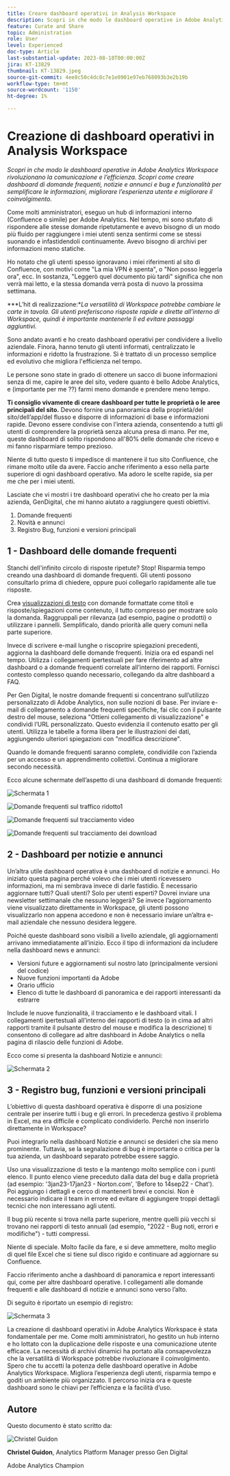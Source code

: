```yaml
---
title: Creare dashboard operativi in Analysis Workspace
description: Scopri in che modo le dashboard operative in Adobe Analytics Workspace rivoluzionano la comunicazione e l’efficienza.
feature: Curate and Share
topic: Administration
role: User
level: Experienced
doc-type: Article
last-substantial-update: 2023-08-18T00:00:00Z
jira: KT-13829
thumbnail: KT-13829.jpeg
source-git-commit: 4ee8c50c4dc8c7e1e0901e97eb768093b3e2b19b
workflow-type: tm+mt
source-wordcount: '1150'
ht-degree: 1%

---
```



# Creazione di dashboard operativi in Analysis Workspace

_Scopri in che modo le dashboard operative in Adobe Analytics Workspace rivoluzionano la comunicazione e l’efficienza. Scopri come creare dashboard di domande frequenti, notizie e annunci e bug e funzionalità per semplificare le informazioni, migliorare l’esperienza utente e migliorare il coinvolgimento._


Come molti amministratori, eseguo un hub di informazioni interno (Confluence o simile) per Adobe Analytics. Nel tempo, mi sono stufato di rispondere alle stesse domande ripetutamente e avevo bisogno di un modo più fluido per raggiungere i miei utenti senza sentirmi come se stessi suonando e infastidendoli continuamente. Avevo bisogno di archivi per informazioni meno statiche.

Ho notato che gli utenti spesso ignoravano i miei riferimenti al sito di Confluence, con motivi come &quot;La mia VPN è spenta&quot;, o &quot;Non posso leggerla ora&quot;, ecc. In sostanza, &quot;Leggerò quel documento più tardi&quot; significa che non verrà mai letto, e la stessa domanda verrà posta di nuovo la prossima settimana.

***L’hit di realizzazione:**La versatilità di Workspace potrebbe cambiare le carte in tavola. Gli utenti preferiscono risposte rapide e dirette all’interno di Workspace, quindi è importante mantenerle lì ed evitare passaggi aggiuntivi.*

Sono andato avanti e ho creato dashboard operativi per condividere a livello aziendale. Finora, hanno tenuto gli utenti informati, centralizzato le informazioni e ridotto la frustrazione. Si è trattato di un processo semplice ed evolutivo che migliora l&#39;efficienza nel tempo.

Le persone sono state in grado di ottenere un sacco di buone informazioni senza di me, capire le aree del sito, vedere quanto è bello Adobe Analytics, e (importante per me ??) farmi meno domande e prendere meno tempo.

**Ti consiglio vivamente di creare dashboard per tutte le proprietà o le aree principali del sito.** Devono fornire una panoramica della proprietà/del sito/dell’app/del flusso e disporre di informazioni di base e informazioni rapide. Devono essere condivise con l’intera azienda, consentendo a tutti gli utenti di comprendere la proprietà senza alcuna presa di mano. Per me, queste dashboard di solito rispondono all&#39;80% delle domande che ricevo e mi fanno risparmiare tempo prezioso.

Niente di tutto questo ti impedisce di mantenere il tuo sito Confluence, che rimane molto utile da avere. Faccio anche riferimento a esso nella parte superiore di ogni dashboard operativo. Ma adoro le scelte rapide, sia per me che per i miei utenti.

Lasciate che vi mostri i tre dashboard operativi che ho creato per la mia azienda, GenDigital, che mi hanno aiutato a raggiungere questi obiettivi.

1. Domande frequenti
1. Novità e annunci
1. Registro Bug, funzioni e versioni principali


## 1 - Dashboard delle domande frequenti

Stanchi dell&#39;infinito circolo di risposte ripetute? Stop! Risparmia tempo creando una dashboard di domande frequenti. Gli utenti possono consultarlo prima di chiedere, oppure puoi collegarlo rapidamente alle tue risposte.

Crea [visualizzazioni di testo](https://experienceleague.adobe.com/docs/analytics/analyze/analysis-workspace/visualizations/text.html) con domande formattate come titoli e risposte/spiegazioni come contenuto, il tutto compresso per mostrare solo la domanda. Raggruppali per rilevanza (ad esempio, pagine o prodotti) o utilizzare i pannelli. Semplificalo, dando priorità alle query comuni nella parte superiore.

Invece di scrivere e-mail lunghe o riscoprire spiegazioni precedenti, aggiorna la dashboard delle domande frequenti. Inizia ora ed espandi nel tempo. Utilizza i collegamenti ipertestuali per fare riferimento ad altre dashboard o a domande frequenti correlate all’interno dei rapporti. Fornisci contesto complesso quando necessario, collegando da altre dashboard a FAQ.

Per Gen Digital, le nostre domande frequenti si concentrano sull’utilizzo personalizzato di Adobe Analytics, non sulle nozioni di base. Per inviare e-mail di collegamento a domande frequenti specifiche, fai clic con il pulsante destro del mouse, seleziona &quot;Ottieni collegamento di visualizzazione&quot; e condividi l’URL personalizzato. Questo evidenzia il contenuto esatto per gli utenti. Utilizza le tabelle a forma libera per le illustrazioni dei dati, aggiungendo ulteriori spiegazioni con &quot;modifica descrizione&quot;.

Quando le domande frequenti saranno complete, condividile con l’azienda per un accesso e un apprendimento collettivi. Continua a migliorare secondo necessità.

Ecco alcune schermate dell’aspetto di una dashboard di domande frequenti:

![Schermata 1](assets/screenshot-1.png)

![Domande frequenti sul traffico ridotto1](assets/low-traffic-faq.png)

![Domande frequenti sul tracciamento video](assets/track-video-faq.png)

![Domande frequenti sul tracciamento dei download](assets/track-downloads-faq.png)

## 2 - Dashboard per notizie e annunci

Un’altra utile dashboard operativa è una dashboard di notizie e annunci. Ho iniziato questa pagina perché volevo che i miei utenti ricevessero informazioni, ma mi sembrava invece di darle fastidio. È necessario aggiornare tutti? Quali utenti? Solo per utenti esperti? Dovrei inviare una newsletter settimanale che nessuno leggerà? Se invece l’aggiornamento viene visualizzato direttamente in Workspace, gli utenti possono visualizzarlo non appena accedono e non è necessario inviare un’altra e-mail aziendale che nessuno desidera leggere.

Poiché queste dashboard sono visibili a livello aziendale, gli aggiornamenti arrivano immediatamente all’inizio. Ecco il tipo di informazioni da includere nella dashboard news e annunci:

- Versioni future e aggiornamenti sul nostro lato (principalmente versioni del codice)
- Nuove funzioni importanti da Adobe
- Orario ufficio
- Elenco di tutte le dashboard di panoramica e dei rapporti interessanti da estrarre

Include le nuove funzionalità, il tracciamento e le dashboard vitali. I collegamenti ipertestuali all’interno dei rapporti di testo (o in cima ad altri rapporti tramite il pulsante destro del mouse e modifica la descrizione) ti consentono di collegare ad altre dashboard in Adobe Analytics o nella pagina di rilascio delle funzioni di Adobe.

Ecco come si presenta la dashboard Notizie e annunci:

![Schermata 2](assets/screenshot-2.png)

## 3 - Registro bug, funzioni e versioni principali

L’obiettivo di questa dashboard operativa è disporre di una posizione centrale per inserire tutti i bug e gli errori. In precedenza gestivo il problema in Excel, ma era difficile e complicato condividerlo. Perché non inserirlo direttamente in Workspace?

Puoi integrarlo nella dashboard Notizie e annunci se desideri che sia meno prominente. Tuttavia, se la segnalazione di bug è importante o critica per la tua azienda, un dashboard separato potrebbe essere saggio.

Uso una visualizzazione di testo e la mantengo molto semplice con i punti elenco. Il punto elenco viene preceduto dalla data del bug e dalla proprietà (ad esempio: &#39;3jan23-17jan23 - Norton.com&#39;, &#39;Before to 14sep22 - Chat&#39;). Poi aggiungo i dettagli e cerco di mantenerli brevi e concisi. Non è necessario indicare il team in errore ed evitare di aggiungere troppi dettagli tecnici che non interessano agli utenti.

Il bug più recente si trova nella parte superiore, mentre quelli più vecchi si trovano nei rapporti di testo annuali (ad esempio, &quot;2022 - Bug noti, errori e modifiche&quot;) - tutti compressi.

Niente di speciale. Molto facile da fare, e si deve ammettere, molto meglio di quel file Excel che si tiene sul disco rigido e continuare ad aggiornare su Confluence.

Faccio riferimento anche a dashboard di panoramica e report interessanti qui, come per altre dashboard operative. I collegamenti alle domande frequenti e alle dashboard di notizie e annunci sono verso l’alto.

Di seguito è riportato un esempio di registro:

![Schermata 3](assets/screenshot-3.png)

La creazione di dashboard operativi in Adobe Analytics Workspace è stata fondamentale per me. Come molti amministratori, ho gestito un hub interno e ho lottato con la duplicazione delle risposte e una comunicazione utente efficace. La necessità di archivi dinamici ha portato alla consapevolezza che la versatilità di Workspace potrebbe rivoluzionare il coinvolgimento. Spero che tu accetti la potenza delle dashboard operative in Adobe Analytics Workspace. Migliora l’esperienza degli utenti, risparmia tempo e goditi un ambiente più organizzato. Il percorso inizia ora e queste dashboard sono le chiavi per l’efficienza e la facilità d’uso.

## Autore

Questo documento è stato scritto da:

![Christel Guidon](assets/Christel-Headshot-150.png)

**Christel Guidon**,  Analytics Platform Manager presso Gen Digital

Adobe Analytics Champion